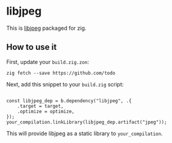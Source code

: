 # libjpeg
This is [libjpeg](https://ijg.org/) packaged for zig.

## How to use it

First, update your `build.zig.zon`:

```
zig fetch --save https://github.com/todo
```

Next, add this snippet to your `build.zig` script:

```zig

const libjpeg_dep = b.dependency("libjpeg", .{
    .target = target,
    .optimize = optimize,
});
your_compilation.linkLibrary(libjpeg_dep.artifact("jpeg"));
```

This will provide libjpeg as a static library to `your_compilation`.